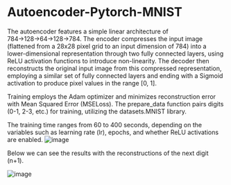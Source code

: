 # Autoencoder-Pytorch-MNIST
The autoencoder features a simple linear architecture of 784→128→64→128→784. The encoder compresses the input image (flattened from a 28x28 pixel grid to an input dimension of 784) into a lower-dimensional representation through two fully connected layers, using ReLU activation functions to introduce non-linearity. The decoder then reconstructs the original input image from this compressed representation, employing a similar set of fully connected layers and ending with a Sigmoid activation to produce pixel values in the range [0, 1].

Training employs the Adam optimizer and minimizes reconstruction error with Mean Squared Error (MSELoss). The prepare_data function pairs digits (0-1, 2-3, etc.) for training, utilizing the datasets.MNIST library.


The training time ranges from 60 to 400 seconds, depending on the variables such as learning rate (lr), epochs, and whether ReLU activations are enabled.
![image](https://github.com/user-attachments/assets/8a23823e-d3a1-4812-b716-950238a615ae)

Below we can see the results with the reconstructions of the next digit (n+1).

![image](https://github.com/user-attachments/assets/67b8bb48-4d4d-4358-86f5-db2f8432e556)
